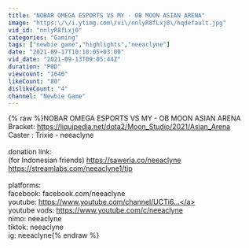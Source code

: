 ```yaml
---
title: "NOBAR OMEGA ESPORTS VS MY - OB MOON ASIAN ARENA"
image: "https:\/\/i.ytimg.com\/vi\/nnlyR8fLxj0\/hqdefault.jpg"
vid_id: "nnlyR8fLxj0"
categories: "Gaming"
tags: ["newbie game","highlights","neeaclyne"]
date: "2021-09-17T10:10:05+03:00"
vid_date: "2021-09-13T09:05:44Z"
duration: "P0D"
viewcount: "1640"
likeCount: "80"
dislikeCount: "4"
channel: "Newbie Game"
---
```

{% raw %}NOBAR OMEGA ESPORTS VS MY - OB MOON ASIAN ARENA<br />Bracket: <a rel="nofollow" target="blank" href="https://liquipedia.net/dota2/Moon_Studio/2021/Asian_Arena">https://liquipedia.net/dota2/Moon_Studio/2021/Asian_Arena</a><br />Caster :  Trixie - neeaclyne<br /><br />donation link:<br />(for Indonesian friends) <a rel="nofollow" target="blank" href="https://saweria.co/neeaclyne">https://saweria.co/neeaclyne</a><br /><a rel="nofollow" target="blank" href="https://streamlabs.com/neeaclyne1/tip">https://streamlabs.com/neeaclyne1/tip</a><br /><br />platforms:<br />facebook: facebook.com/neeaclyne<br />youtube: <a rel="nofollow" target="blank" href="https://www.youtube.com/channel/UCTi6...">https://www.youtube.com/channel/UCTi6...</a><br />youtube vods: <a rel="nofollow" target="blank" href="https://www.youtube.com/c/neeaclyne">https://www.youtube.com/c/neeaclyne</a><br />nimo: neeaclyne<br />tiktok: neeaclyne<br />ig: neeaclyne{% endraw %}
